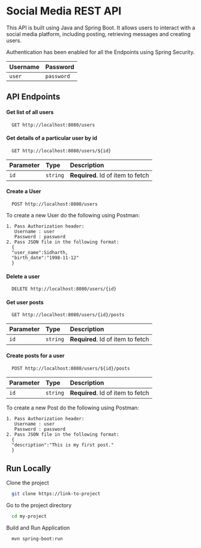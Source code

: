 
# Social Media REST API

This API is built using Java and Spring Boot. It allows users to interact with a social media platform, including posting, retrieving messages and creating users.





Authentication has been enabled for all the Endpoints using Spring Security.

| Username  | Password   |
| :-------- | :--------- |
| `user`    | `password` |


## API Endpoints

#### Get list of all users

```http
  GET http://localhost:8080/users
```

#### Get details of a particular user by id

```http
  GET http://localhost:8080/users/${id}
```

| Parameter | Type     | Description                       |
| :-------- | :------- | :-------------------------------- |
| `id`      | `string` | **Required**. Id of item to fetch |

#### Create a User

```http
  POST http://localhost:8080/users
```
To create a new User do the following using Postman:

    1. Pass Authorization header:
       Username : user 
       Password : password
    2. Pass JSON file in the following format: 
      { 
      "user_name":Sidharth, 
      "birth_date":"1998-11-12"
      }

#### Delete a user

```http
  DELETE http://localhost:8080/users/{id}
```

#### Get user posts

```http
  GET http://localhost:8080/users/{id}/posts
```

| Parameter | Type     | Description                       |
| :-------- | :------- | :-------------------------------- |
| `id`      | `string` | **Required**. Id of item to fetch |

#### Create posts for a user

```http
  POST http://localhost:8080/users/${id}/posts
```

| Parameter | Type     | Description                       |
| :-------- | :------- | :-------------------------------- |
| `id`      | `string` | **Required**. Id of item to fetch |

To create a new Post do the following using Postman:

    1. Pass Authorization header:
       Username : user 
       Password : password
    2. Pass JSON file in the following format: 
      { 
      "description":"This is my first post."
      }




## Run Locally

Clone the project

```bash
  git clone https://link-to-project
```

Go to the project directory

```bash
  cd my-project
```

Build and Run Application

```bash
  mvn spring-boot:run
```

